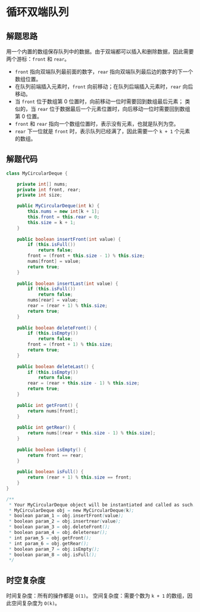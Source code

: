 # 循环双端队列

## 解题思路

用一个内置的数组保存队列中的数据。由于双端都可以插入和删除数据，因此需要两个游标：`front` 和 `rear`。

- `front` 指向双端队列最前面的数字，`rear` 指向双端队列最后边的数字的下一个数组位置。
- 在队列前端插入元素时，`front` 向前移动；在队列后端插入元素时，`rear` 向后移动。
- 当 `front` 位于数组第 0 位置时，向前移动一位时需要回到数组最后元素；
  类似的，当 `rear` 位于数据最后一个元素位置时，向后移动一位时需要回到数组第 0 位置。
- `front` 和 `rear` 指向一个数组位置时，表示没有元素，也就是队列为空。
- `rear` 下一位就是 `front` 时，表示队列已经满了，因此需要一个 `k + 1` 个元素的数组。

## 解题代码

```java
class MyCircularDeque {

    private int[] nums;
    private int front, rear;
    private int size;

    public MyCircularDeque(int k) {
        this.nums = new int[k + 1];
        this.front = this.rear = 0;
        this.size = k + 1;
    }
    
    public boolean insertFront(int value) {
        if (this.isFull())
            return false;
        front = (front + this.size - 1) % this.size;
        nums[front] = value;
        return true;
    }
    
    public boolean insertLast(int value) {
        if (this.isFull())
            return false;
        nums[rear] = value;
        rear = (rear + 1) % this.size;
        return true;
    }
    
    public boolean deleteFront() {
        if (this.isEmpty())
            return false;
        front = (front + 1) % this.size;
        return true;
    }
    
    public boolean deleteLast() {
        if (this.isEmpty())
            return false;
        rear = (rear + this.size - 1) % this.size;
        return true;
    }
    
    public int getFront() {
        return nums[front];
    }
    
    public int getRear() {
        return nums[(rear + this.size - 1) % this.size];
    }
    
    public boolean isEmpty() {
        return front == rear;
    }
    
    public boolean isFull() {
        return (rear + 1) % this.size == front;
    }
}

/**
 * Your MyCircularDeque object will be instantiated and called as such:
 * MyCircularDeque obj = new MyCircularDeque(k);
 * boolean param_1 = obj.insertFront(value);
 * boolean param_2 = obj.insertrear(value);
 * boolean param_3 = obj.deleteFront();
 * boolean param_4 = obj.deleterear();
 * int param_5 = obj.getFront();
 * int param_6 = obj.getRear();
 * boolean param_7 = obj.isEmpty();
 * boolean param_8 = obj.isFull();
 */
```

## 时空复杂度

时间复杂度：所有的操作都是 `O(1)`。
空间复杂度：需要个数为 `k + 1` 的数组，因此空间复杂度为 `O(k)`。

